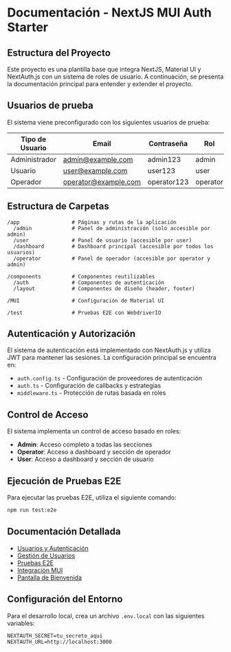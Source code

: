 # Documentación - NextJS MUI Auth Starter

## Estructura del Proyecto

Este proyecto es una plantilla base que integra NextJS, Material UI y NextAuth.js con un sistema de roles de usuario. A continuación, se presenta la documentación principal para entender y extender el proyecto.

## Usuarios de prueba

El sistema viene preconfigurado con los siguientes usuarios de prueba:

| Tipo de Usuario | Email | Contraseña | Rol |
|-----------------|-------|------------|-----|
| Administrador | admin@example.com | admin123 | admin |
| Usuario | user@example.com | user123 | user |
| Operador | operator@example.com | operator123 | operator |

## Estructura de Carpetas

```
/app                 # Páginas y rutas de la aplicación
  /admin             # Panel de administración (solo accesible por admin)
  /user              # Panel de usuario (accesible por user)
  /dashboard         # Dashboard principal (accesible por todos los usuarios)
  /operator          # Panel de operador (accesible por operator y admin)
  
/components          # Componentes reutilizables
  /auth              # Componentes de autenticación
  /layout            # Componentes de diseño (header, footer)
  
/MUI                 # Configuración de Material UI
  
/test                # Pruebas E2E con WebdriverIO
```

## Autenticación y Autorización

El sistema de autenticación está implementado con NextAuth.js y utiliza JWT para mantener las sesiones. La configuración principal se encuentra en:

- `auth.config.ts` - Configuración de proveedores de autenticación
- `auth.ts` - Configuración de callbacks y estrategias
- `middleware.ts` - Protección de rutas basada en roles

## Control de Acceso

El sistema implementa un control de acceso basado en roles:

- **Admin**: Acceso completo a todas las secciones
- **Operator**: Acceso a dashboard y sección de operador
- **User**: Acceso a dashboard y sección de usuario

## Ejecución de Pruebas E2E

Para ejecutar las pruebas E2E, utiliza el siguiente comando:

```bash
npm run test:e2e
```

## Documentación Detallada

- [Usuarios y Autenticación](./auth/users.md)
- [Gestión de Usuarios](./auth/user-management.md)
- [Pruebas E2E](./testing/e2e-tests.md)
- [Integración MUI](./ui/mui-integration.md)
- [Pantalla de Bienvenida](./ui/splash-screen.md)

## Configuración del Entorno

Para el desarrollo local, crea un archivo `.env.local` con las siguientes variables:

```
NEXTAUTH_SECRET=tu_secreto_aqui
NEXTAUTH_URL=http://localhost:3000
```
